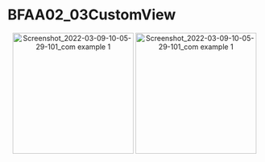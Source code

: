# BFAA02_03CustomView


<p align="center">
<img width="240" alt="Screenshot_2022-03-09-10-05-29-101_com example 1" src="https://user-images.githubusercontent.com/32328761/168949695-d92535cb-4aff-4cbb-b91e-1cdf8b9aafcc.jpg">
<img width="240" alt="Screenshot_2022-03-09-10-05-29-101_com example 1" src="https://user-images.githubusercontent.com/32328761/168949708-79655f64-2037-48e5-939a-27c32254b194.jpg">
  
